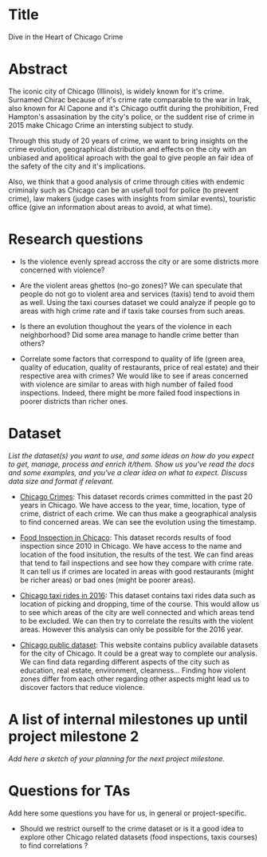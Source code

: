 # Title
Dive in the Heart of Chicago Crime



# Abstract

The iconic city of Chicago (Illinois), is widely known for it's crime. Surnamed Chirac because of it's crime rate comparable to the war in Irak, also known for Al Capone and it's Chicago outfit during the prohibition, Fred Hampton's assasination by the city's police, or the suddent rise of crime in 2015 make Chicago Crime an intersting subject to study.

Through this study of 20 years of crime, we want to bring insights on the crime evolution, geographical distribution and effects on the city with an unbiased and apolitical aproach with the goal to give people an fair idea of the safety of the city and it's implications.

Also, we think that a good analysis of crime through cities with endemic criminaly such as Chicago can be an usefull tool for police (to prevent crime), law makers (judge cases with insights from similar events), touristic office (give an information about areas to avoid, at what time). 


# Research questions

- Is the violence evenly spread accross the city or are some districts more concerned with violence? 

- Are the violent areas ghettos (no-go zones)? We can speculate that people do not go to violent area and services (taxis) tend to avoid them as well. Using the taxi courses dataset we could analyze if people go to areas with high crime rate and if taxis take courses from such areas.

- Is there an evolution thoughout the years of the violence in each neighborhood? Did some area manage to handle crime better than others?

- Correlate some factors that correspond to quality of life (green area, quality of education, quality of restaurants, price of real estate) and their respective area with crimes? We would like to see if areas concerned with violence are similar to areas with high number of failed food inspections. Indeed, there might be more failed food inspections in poorer districts than richer ones.



# Dataset
_List the dataset(s) you want to use, and some ideas on how do you expect to get, manage, process and enrich it/them. Show us you've read the docs and some examples, and you've a clear idea on what to expect. Discuss data size and format if relevant._

- [Chicago Crimes](https://www.kaggle.com/chicago/chicago-crime):
This dataset records crimes committed in the past 20 years in Chicago. We have access to the year, time, location, type of crime, district of each crime. We can thus make a geographical analysis to find concerned areas. We can see the evolution using the timestamp.

- [Food Inspection in Chicaco](https://www.kaggle.com/chicago/chicago-food-inspections):
This dataset records results of food inspection since 2010 in Chicago. We have access to the name and location of the food insitution, the results of the test. We can find areas that tend to fail inspections and see how they compare with crime rate.  It can tell us if crimes are located in areas with good restaurants (might be richer areas) or bad ones (might be poorer areas).

- [Chicago taxi rides in 2016](https://www.kaggle.com/chicago/chicago-taxi-rides-2016):
This dataset contains taxi rides data such as location of picking and dropping, time of the course. This would allow us to see which areas of the city are well connected and which areas tend to be excluded. We can then try to correlate the results with the violent areas. However this analysis can only be possible for the 2016 year.

- [Chicago public dataset](https://data.cityofchicago.org/):
This website contains publicy available datasets for the city of Chicago. It could be a great way to complete our analysis. We can find data regarding different aspects of the city such as education, real estate, environment, cleanness... Finding how violent zones differ from each other regarding other aspects might lead us to discover factors that reduce violence.



# A list of internal milestones up until project milestone 2
_Add here a sketch of your planning for the next project milestone._

# Questions for TAs
Add here some questions you have for us, in general or project-specific.

- Should we restrict ourself to the crime dataset or is it a good idea to explore other Chicago related datasets (food inspections, taxis courses) to find correlations ?


